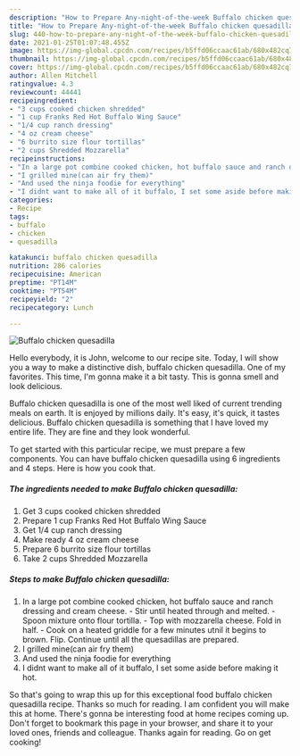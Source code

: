 ```yaml
---
description: "How to Prepare Any-night-of-the-week Buffalo chicken quesadilla"
title: "How to Prepare Any-night-of-the-week Buffalo chicken quesadilla"
slug: 440-how-to-prepare-any-night-of-the-week-buffalo-chicken-quesadilla
date: 2021-01-25T01:07:48.455Z
image: https://img-global.cpcdn.com/recipes/b5ffd06ccaac61ab/680x482cq70/buffalo-chicken-quesadilla-recipe-main-photo.jpg
thumbnail: https://img-global.cpcdn.com/recipes/b5ffd06ccaac61ab/680x482cq70/buffalo-chicken-quesadilla-recipe-main-photo.jpg
cover: https://img-global.cpcdn.com/recipes/b5ffd06ccaac61ab/680x482cq70/buffalo-chicken-quesadilla-recipe-main-photo.jpg
author: Allen Mitchell
ratingvalue: 4.3
reviewcount: 44441
recipeingredient:
- "3 cups cooked chicken shredded"
- "1 cup Franks Red Hot Buffalo Wing Sauce"
- "1/4 cup ranch dressing"
- "4 oz cream cheese"
- "6 burrito size flour tortillas"
- "2 cups Shredded Mozzarella"
recipeinstructions:
- "In a large pot combine cooked chicken, hot buffalo sauce and ranch dressing and cream cheese. Stir until heated through and melted. Spoon mixture onto flour tortilla. Top with mozzarella cheese. Fold in half. Cook on a heated griddle for a few minutes utnil it begins to brown. Flip. Continue until all the quesadillas are prepared."
- "I grilled mine(can air fry them)"
- "And used the ninja foodie for everything"
- "I didnt want to make all of it buffalo, I set some aside before making it hot."
categories:
- Recipe
tags:
- buffalo
- chicken
- quesadilla

katakunci: buffalo chicken quesadilla 
nutrition: 286 calories
recipecuisine: American
preptime: "PT14M"
cooktime: "PT54M"
recipeyield: "2"
recipecategory: Lunch

---
```



![Buffalo chicken quesadilla](https://img-global.cpcdn.com/recipes/b5ffd06ccaac61ab/680x482cq70/buffalo-chicken-quesadilla-recipe-main-photo.jpg)

Hello everybody, it is John, welcome to our recipe site. Today, I will show you a way to make a distinctive dish, buffalo chicken quesadilla. One of my favorites. This time, I'm gonna make it a bit tasty. This is gonna smell and look delicious.

Buffalo chicken quesadilla is one of the most well liked of current trending meals on earth. It is enjoyed by millions daily. It's easy, it's quick, it tastes delicious. Buffalo chicken quesadilla is something that I have loved my entire life. They are fine and they look wonderful.




To get started with this particular recipe, we must prepare a few components. You can have buffalo chicken quesadilla using 6 ingredients and 4 steps. Here is how you cook that.

<!--inarticleads1-->

##### The ingredients needed to make Buffalo chicken quesadilla:

1. Get 3 cups cooked chicken shredded
1. Prepare 1 cup Franks Red Hot Buffalo Wing Sauce
1. Get 1/4 cup ranch dressing
1. Make ready 4 oz cream cheese
1. Prepare 6 burrito size flour tortillas
1. Take 2 cups Shredded Mozzarella




<!--inarticleads2-->

##### Steps to make Buffalo chicken quesadilla:

1. In a large pot combine cooked chicken, hot buffalo sauce and ranch dressing and cream cheese. - Stir until heated through and melted. - Spoon mixture onto flour tortilla. - Top with mozzarella cheese. Fold in half. - Cook on a heated griddle for a few minutes utnil it begins to brown. Flip. Continue until all the quesadillas are prepared.
1. I grilled mine(can air fry them)
1. And used the ninja foodie for everything
1. I didnt want to make all of it buffalo, I set some aside before making it hot.




So that's going to wrap this up for this exceptional food buffalo chicken quesadilla recipe. Thanks so much for reading. I am confident you will make this at home. There's gonna be interesting food at home recipes coming up. Don't forget to bookmark this page in your browser, and share it to your loved ones, friends and colleague. Thanks again for reading. Go on get cooking!
